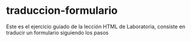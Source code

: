 # traduccion-formulario
Este es el ejercicio guiado de la lección HTML de Laboratoria, consiste en traducir un formulario siguiendo los pasos
